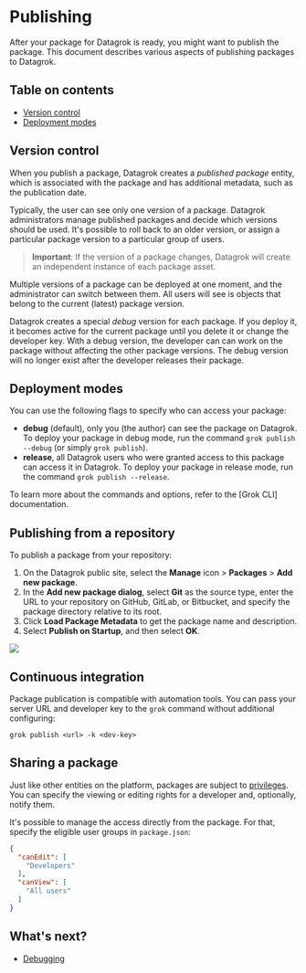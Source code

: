 <!-- TITLE: Publishing -->
<!-- ORDER: 2 -->

# Publishing

After your package for Datagrok is ready, you might want to publish the package. This document describes various aspects
of publishing packages to Datagrok.

## Table on contents

* [Version control](#version-control)
* [Deployment modes](#deployment-modes)

## Version control

When you publish a package, Datagrok creates a _published package_ entity, which is associated with the package and has
additional metadata, such as the publication date.

Typically, the user can see only one version of a package. Datagrok administrators manage published packages and decide
which versions should be used. It's possible to roll back to an older version, or assign a particular package version to
a particular group of users.

> **Important**: If the version of a package changes, Datagrok will create an independent instance of each package asset.

Multiple versions of a package can be deployed at one moment, and the administrator can switch between them. All users
will see is objects that belong to the current (latest) package version.

Datagrok creates a special _debug_ version for each package. If you deploy it, it becomes active for the current package
until you delete it or change the developer key. With a debug version, the developer can can work on the package without
affecting the other package versions. The debug version will no longer exist after the developer releases their package.

## Deployment modes

You can use the following flags to specify who can access your package:

* **debug** (default), only you (the author) can see the package on Datagrok. To deploy your package in debug mode, run
  the command `grok publish --debug` (or simply `grok publish`).
* **release**, all Datagrok users who were granted access to this package can access it in Datagrok. To deploy your
  package in release mode, run the command `grok publish --release`.

To learn more about the commands and options, refer to the [Grok CLI] documentation.

## Publishing from a repository

To publish a package from your repository:

1. On the Datagrok public site, select the **Manage** icon > **Packages** > **Add new package**.
2. In the **Add new package dialog**, select **Git** as the source type, enter the URL to your repository on GitHub,
   GitLab, or Bitbucket, and specify the package directory relative to its root.
3. Click **Load Package Metadata** to get the package name and description.
4. Select **Publish on Startup**, and then select **OK**.

![](../img/git-publishing.png)

## Continuous integration

Package publication is compatible with automation tools. You can pass your server URL and developer key to the `grok`
command without additional configuring:

```shell
grok publish <url> -k <dev-key>
```

## Sharing a package

Just like other entities on the platform, packages are subject to [privileges](../../govern/access-control/access-control.md#permissions#privileges). You
can specify the viewing or editing rights for a developer and, optionally, notify them.

It's possible to manage the access directly from the package. For that, specify the eligible user groups
in `package.json`:

```json
{
  "canEdit": [
    "Developers"
  ],
  "canView": [
    "All users"
  ]
}
```

## What's next?

* [Debugging](./_debugging.md)
